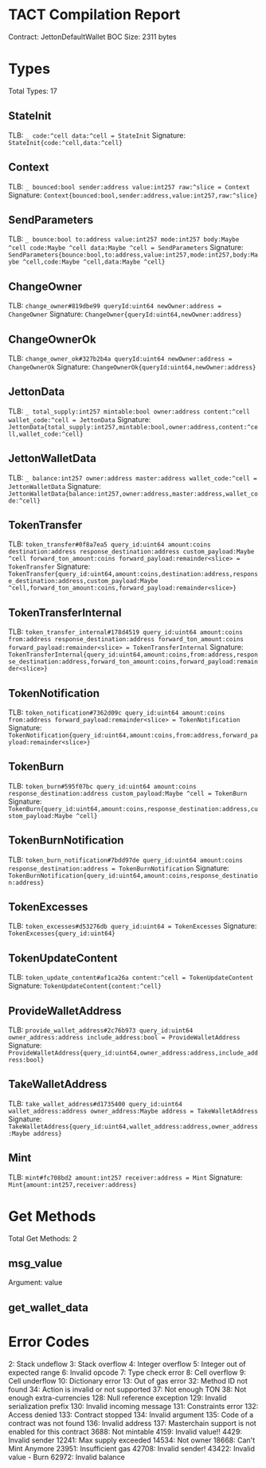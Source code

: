 # TACT Compilation Report
Contract: JettonDefaultWallet
BOC Size: 2311 bytes

# Types
Total Types: 17

## StateInit
TLB: `_ code:^cell data:^cell = StateInit`
Signature: `StateInit{code:^cell,data:^cell}`

## Context
TLB: `_ bounced:bool sender:address value:int257 raw:^slice = Context`
Signature: `Context{bounced:bool,sender:address,value:int257,raw:^slice}`

## SendParameters
TLB: `_ bounce:bool to:address value:int257 mode:int257 body:Maybe ^cell code:Maybe ^cell data:Maybe ^cell = SendParameters`
Signature: `SendParameters{bounce:bool,to:address,value:int257,mode:int257,body:Maybe ^cell,code:Maybe ^cell,data:Maybe ^cell}`

## ChangeOwner
TLB: `change_owner#819dbe99 queryId:uint64 newOwner:address = ChangeOwner`
Signature: `ChangeOwner{queryId:uint64,newOwner:address}`

## ChangeOwnerOk
TLB: `change_owner_ok#327b2b4a queryId:uint64 newOwner:address = ChangeOwnerOk`
Signature: `ChangeOwnerOk{queryId:uint64,newOwner:address}`

## JettonData
TLB: `_ total_supply:int257 mintable:bool owner:address content:^cell wallet_code:^cell = JettonData`
Signature: `JettonData{total_supply:int257,mintable:bool,owner:address,content:^cell,wallet_code:^cell}`

## JettonWalletData
TLB: `_ balance:int257 owner:address master:address wallet_code:^cell = JettonWalletData`
Signature: `JettonWalletData{balance:int257,owner:address,master:address,wallet_code:^cell}`

## TokenTransfer
TLB: `token_transfer#0f8a7ea5 query_id:uint64 amount:coins destination:address response_destination:address custom_payload:Maybe ^cell forward_ton_amount:coins forward_payload:remainder<slice> = TokenTransfer`
Signature: `TokenTransfer{query_id:uint64,amount:coins,destination:address,response_destination:address,custom_payload:Maybe ^cell,forward_ton_amount:coins,forward_payload:remainder<slice>}`

## TokenTransferInternal
TLB: `token_transfer_internal#178d4519 query_id:uint64 amount:coins from:address response_destination:address forward_ton_amount:coins forward_payload:remainder<slice> = TokenTransferInternal`
Signature: `TokenTransferInternal{query_id:uint64,amount:coins,from:address,response_destination:address,forward_ton_amount:coins,forward_payload:remainder<slice>}`

## TokenNotification
TLB: `token_notification#7362d09c query_id:uint64 amount:coins from:address forward_payload:remainder<slice> = TokenNotification`
Signature: `TokenNotification{query_id:uint64,amount:coins,from:address,forward_payload:remainder<slice>}`

## TokenBurn
TLB: `token_burn#595f07bc query_id:uint64 amount:coins response_destination:address custom_payload:Maybe ^cell = TokenBurn`
Signature: `TokenBurn{query_id:uint64,amount:coins,response_destination:address,custom_payload:Maybe ^cell}`

## TokenBurnNotification
TLB: `token_burn_notification#7bdd97de query_id:uint64 amount:coins response_destination:address = TokenBurnNotification`
Signature: `TokenBurnNotification{query_id:uint64,amount:coins,response_destination:address}`

## TokenExcesses
TLB: `token_excesses#d53276db query_id:uint64 = TokenExcesses`
Signature: `TokenExcesses{query_id:uint64}`

## TokenUpdateContent
TLB: `token_update_content#af1ca26a content:^cell = TokenUpdateContent`
Signature: `TokenUpdateContent{content:^cell}`

## ProvideWalletAddress
TLB: `provide_wallet_address#2c76b973 query_id:uint64 owner_address:address include_address:bool = ProvideWalletAddress`
Signature: `ProvideWalletAddress{query_id:uint64,owner_address:address,include_address:bool}`

## TakeWalletAddress
TLB: `take_wallet_address#d1735400 query_id:uint64 wallet_address:address owner_address:Maybe address = TakeWalletAddress`
Signature: `TakeWalletAddress{query_id:uint64,wallet_address:address,owner_address:Maybe address}`

## Mint
TLB: `mint#fc708bd2 amount:int257 receiver:address = Mint`
Signature: `Mint{amount:int257,receiver:address}`

# Get Methods
Total Get Methods: 2

## msg_value
Argument: value

## get_wallet_data

# Error Codes
2: Stack undeflow
3: Stack overflow
4: Integer overflow
5: Integer out of expected range
6: Invalid opcode
7: Type check error
8: Cell overflow
9: Cell underflow
10: Dictionary error
13: Out of gas error
32: Method ID not found
34: Action is invalid or not supported
37: Not enough TON
38: Not enough extra-currencies
128: Null reference exception
129: Invalid serialization prefix
130: Invalid incoming message
131: Constraints error
132: Access denied
133: Contract stopped
134: Invalid argument
135: Code of a contract was not found
136: Invalid address
137: Masterchain support is not enabled for this contract
3688: Not mintable
4159: Invalid value!!
4429: Invalid sender
12241: Max supply exceeded
14534: Not owner
18668: Can't Mint Anymore
23951: Insufficient gas
42708: Invalid sender!
43422: Invalid value - Burn
62972: Invalid balance